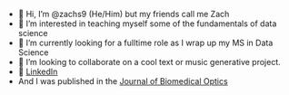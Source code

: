 - 👋 Hi, I’m @zachs9 (He/Him) but my friends call me Zach 
- 👀 I’m interested in teaching myself some of the fundamentals of data science
- 🌱 I’m currently looking for a fulltime role as I wrap up my MS in Data Science
- 💞️ I’m looking to collaborate on a cool text or music generative project.
- :office: [LinkedIn](https://www.linkedin.com/in/zach-segal/) 
-  And I was published in the [Journal of Biomedical Optics](https://www.spiedigitallibrary.org/journals/journal-of-biomedical-optics/volume-26/issue-04/043009/Globally-deployed-COVID-19-fever-screening-devices-using-infrared-thermographs/10.1117/1.JBO.26.4.043009.full?SSO=1)


